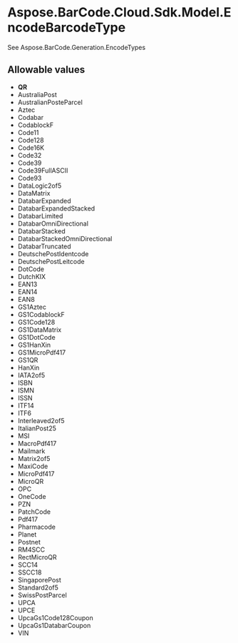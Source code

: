 # Aspose.BarCode.Cloud.Sdk.Model.EncodeBarcodeType

See Aspose.BarCode.Generation.EncodeTypes

## Allowable values

* **QR**
* AustraliaPost
* AustralianPosteParcel
* Aztec
* Codabar
* CodablockF
* Code11
* Code128
* Code16K
* Code32
* Code39
* Code39FullASCII
* Code93
* DataLogic2of5
* DataMatrix
* DatabarExpanded
* DatabarExpandedStacked
* DatabarLimited
* DatabarOmniDirectional
* DatabarStacked
* DatabarStackedOmniDirectional
* DatabarTruncated
* DeutschePostIdentcode
* DeutschePostLeitcode
* DotCode
* DutchKIX
* EAN13
* EAN14
* EAN8
* GS1Aztec
* GS1CodablockF
* GS1Code128
* GS1DataMatrix
* GS1DotCode
* GS1HanXin
* GS1MicroPdf417
* GS1QR
* HanXin
* IATA2of5
* ISBN
* ISMN
* ISSN
* ITF14
* ITF6
* Interleaved2of5
* ItalianPost25
* MSI
* MacroPdf417
* Mailmark
* Matrix2of5
* MaxiCode
* MicroPdf417
* MicroQR
* OPC
* OneCode
* PZN
* PatchCode
* Pdf417
* Pharmacode
* Planet
* Postnet
* RM4SCC
* RectMicroQR
* SCC14
* SSCC18
* SingaporePost
* Standard2of5
* SwissPostParcel
* UPCA
* UPCE
* UpcaGs1Code128Coupon
* UpcaGs1DatabarCoupon
* VIN
